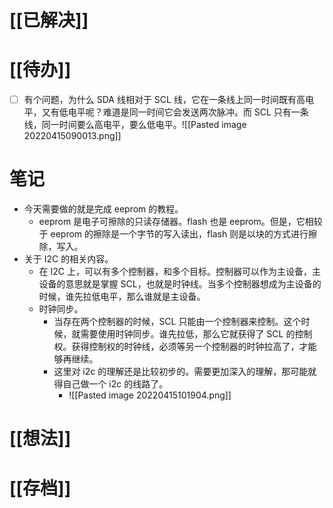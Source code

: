 # [[已解决]]

# [[待办]]
- [ ] 有个问题，为什么 SDA 线相对于 SCL 线，它在一条线上同一时间既有高电平，又有低电平呢？难道是同一时间它会发送两次脉冲。而 SCL 只有一条线，同一时间要么高电平，要么低电平。![[Pasted image 20220415090013.png]]


# 笔记
- 今天需要做的就是完成 eeprom 的教程。
	- eeprom 是电子可擦除的只读存储器。flash 也是 eeprom。但是，它相较于 eeprom 的擦除是一个字节的写入读出，flash 则是以块的方式进行擦除，写入。
- 关于 I2C 的相关内容。
	- 在 I2C 上，可以有多个控制器，和多个目标。控制器可以作为主设备，主设备的意思就是掌握 SCL，也就是时钟线。当多个控制器想成为主设备的时候，谁先拉低电平，那么谁就是主设备。
	- 时钟同步。
		- 当存在两个控制器的时候，SCL 只能由一个控制器来控制。这个时候，就需要使用时钟同步。谁先拉低，那么它就获得了 SCL 的控制权。获得控制权的时钟线，必须等另一个控制器的时钟拉高了，才能够再继续。
		- 这里对 i2c 的理解还是比较初步的。需要更加深入的理解，那可能就得自己做一个 i2c 的线路了。
			- ![[Pasted image 20220415101904.png]]


# [[想法]]

# [[存档]]